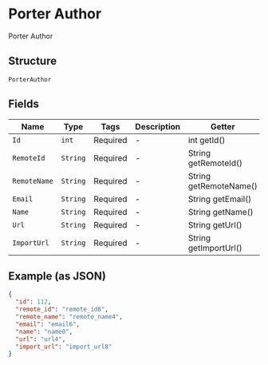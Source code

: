 
# Porter Author

Porter Author

## Structure

`PorterAuthor`

## Fields

| Name | Type | Tags | Description | Getter | Setter |
|  --- | --- | --- | --- | --- | --- |
| `Id` | `int` | Required | - | int getId() | setId(int id) |
| `RemoteId` | `String` | Required | - | String getRemoteId() | setRemoteId(String remoteId) |
| `RemoteName` | `String` | Required | - | String getRemoteName() | setRemoteName(String remoteName) |
| `Email` | `String` | Required | - | String getEmail() | setEmail(String email) |
| `Name` | `String` | Required | - | String getName() | setName(String name) |
| `Url` | `String` | Required | - | String getUrl() | setUrl(String url) |
| `ImportUrl` | `String` | Required | - | String getImportUrl() | setImportUrl(String importUrl) |

## Example (as JSON)

```json
{
  "id": 112,
  "remote_id": "remote_id8",
  "remote_name": "remote_name4",
  "email": "email6",
  "name": "name0",
  "url": "url4",
  "import_url": "import_url8"
}
```

